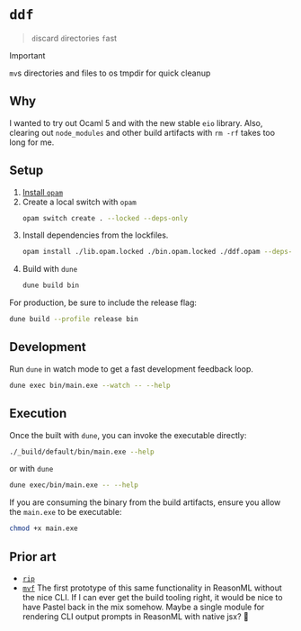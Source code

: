 # `ddf`

> `d`iscard `d`irectories `f`ast

> [!IMPORTANT] 
> `mv`s directories and files to os tmpdir for quick cleanup

## Why

I wanted to try out Ocaml 5 and with the new stable `eio` library. Also, clearing out `node_modules` and other build artifacts with `rm -rf` takes too long for me.

## Setup

1. [Install `opam`](https://opam.ocaml.org/doc/Install.html)
2. Create a local switch with `opam`
   ```sh
   opam switch create . --locked --deps-only
   ```
3. Install dependencies from the lockfiles.
   ```sh
   opam install ./lib.opam.locked ./bin.opam.locked ./ddf.opam --deps-only --locked
   ```
4. Build with `dune`
   ```sh
   dune build bin
   ```

For production, be sure to include the release flag:

```sh
dune build --profile release bin
```

## Development

Run `dune` in watch mode to get a fast development feedback loop.

```sh
dune exec bin/main.exe --watch -- --help
```

## Execution

Once the built with `dune`, you can invoke the executable directly:

```sh
./_build/default/bin/main.exe --help
```

or with `dune`

```sh
dune exec/bin/main.exe -- --help
```

If you are consuming the binary from the build artifacts, ensure you allow the `main.exe` to be executable:

```sh
chmod +x main.exe
```

## Prior art

- [`rip`](https://github.com/nivekuil/rip)
- [`mvf`](https://github.com/chrstntdd/mvf)
  The first prototype of this same functionality in ReasonML without the nice CLI. If I can ever get the build tooling right, it would be nice to have Pastel back in the mix somehow. Maybe a single module for rendering CLI output prompts in ReasonML with native jsx? 🤔

